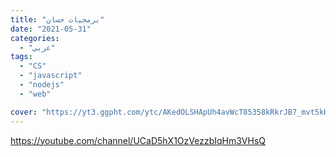 ```yaml
---
title: "برمجيات حسان"
date: "2021-05-31"
categories:
  - "عربي"
tags:
  - "CS"
  - "javascript"
  - "nodejs"
  - "web"

cover: "https://yt3.ggpht.com/ytc/AKedOLSHApUh4avWcT85358kRkrJB7_mvt5kHH7A-N1-=s48-c-k-c0x00ffffff-no-rj"
---
```


https://youtube.com/channel/UCaD5hX1OzVezzbIqHm3VHsQ

